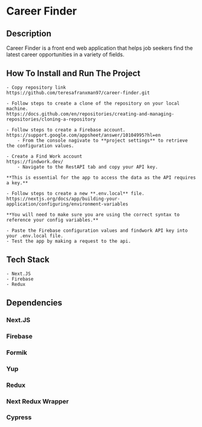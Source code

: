 # Career Finder

## Description

Career Finder is a front end web application that helps job seekers find the latest career opportunities in a variety of fields.

## How To Install and Run The Project

    - Copy repository link
    https://github.com/teresafranxman97/career-finder.git

    - Follow steps to create a clone of the repository on your local machine.
    https://docs.github.com/en/repositories/creating-and-managing-repositories/cloning-a-repository

    - Follow steps to create a Firebase account.
    https://support.google.com/appsheet/answer/10104995?hl=en
        - From the console nagivate to **project settings** to retrieve the configuration values.

    - Create a Find Work account
    https://findwork.dev/
        - Navigate to the RestAPI tab and copy your API key.

    **This is essential for the app to access the data as the API requires a key.**

    - Follow steps to create a new **.env.local** file.
    https://nextjs.org/docs/app/building-your-application/configuring/environment-variables

    **You will need to make sure you are using the correct syntax to reference your config variables.**

    - Paste the Firebase configuration values and findwork API key into your .env.local file.
    - Test the app by making a request to the api.

## Tech Stack
    - Next.JS
    - Firebase
    - Redux

## Dependencies 
###     Next.JS
###     Firebase
###     Formik
###     Yup
###     Redux
###     Next Redux Wrapper
###     Cypress